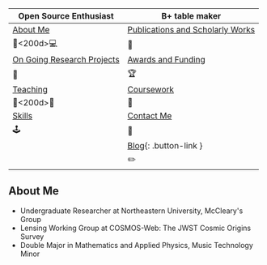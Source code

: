 |   Open Source Enthusiast             | B+ table maker  |    
|------------------------------------|------------------------------------|    
| [About Me](#about-me)               | [Publications and Scholarly Works](#publications-and-scholarly-works)  |    
|👨<200d>💻                            | 📘                                 |    
| [On Going Research Projects](#on-going-research-projects)  | [Awards and Funding](#awards-and-funding)  |    
|🔭                                                          | 🏆                                       |    
| [Teaching](#teaching)               | [Coursework](#coursework)            |    
|👨<200d>🏫                           | 🏫                                 |    
| [Skills](#skills)                  | [Contact Me](#contact-me)            |    
|🕹                                 | 💌                                 |    
|                                 | [Blog](./blog.md){: .button-link }    
|                                 | ✏️    

## About Me    
+ Undergraduate Researcher at Northeastern University, McCleary's Group    
+ Lensing Working Group at COSMOS-Web: The JWST Cosmic Origins Survey    
+ Double Major in Mathematics and Applied Physics, Music Technology Minor    

